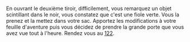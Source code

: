 En ouvrant le deuxième tiroir, difficilement, vous remarquez un objet scintillant dans le noir, vous constatez que c'est une fiole verte. Vous la prenez et la mettez dans votre sac. Apportez les modifications à votre feuille d'aventure puis vous décidez de prendre la grande porte que vous avez vue tout à l'heure. Rendez vous au [122](122).